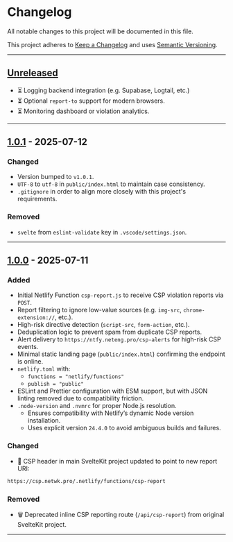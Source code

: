 # Changelog

<!-- markdownlint-disable MD024 -->

<!-- Use sections: Added, Changed, Deprecated, Removed, Fixed, Security -->

All notable changes to this project will be documented in this file.

This project adheres to [Keep a Changelog](https://keepachangelog.com/en/1.1.0/) and uses [Semantic Versioning](https://semver.org/).

---

## [Unreleased]

- ⏳ Logging backend integration (e.g. Supabase, Logtail, etc.)
- ⏳ Optional `report-to` support for modern browsers.
- ⏳ Monitoring dashboard or violation analytics.

---

## [1.0.1] - 2025-07-12

### Changed

- Version bumped to `v1.0.1`.
- `UTF-8` to `utf-8` in `public/index.html` to maintain case consistency.
- `.gitignore` in order to align more closely with this project's requirements.

### Removed

- `svelte` from `eslint-validate` key in `.vscode/settings.json`.

---

## [1.0.0] - 2025-07-11

### Added

- Initial Netlify Function `csp-report.js` to receive CSP violation reports via `POST`.
- Report filtering to ignore low-value sources (e.g. `img-src`, `chrome-extension://`, etc.).
- High-risk directive detection (`script-src`, `form-action`, etc.).
- Deduplication logic to prevent spam from duplicate CSP reports.
- Alert delivery to `https://ntfy.neteng.pro/csp-alerts` for high-risk CSP events.
- Minimal static landing page (`public/index.html`) confirming the endpoint is online.
- `netlify.toml` with:
  - `functions = "netlify/functions"`
  - `publish = "public"`
- ESLint and Prettier configuration with ESM support, but with JSON linting removed due to compatibility friction.
- `.node-version` and `.nvmrc` for proper Node.js resolution.
  - Ensures compatibility with Netlify’s dynamic Node version installation.
  - Uses explicit version `24.4.0` to avoid ambiguous builds and failures.

### Changed

- 🔁 CSP header in main SvelteKit project updated to point to new report URI:

```bash
https://csp.netwk.pro/.netlify/functions/csp-report
```

### Removed

- 🗑️ Deprecated inline CSP reporting route (`/api/csp-report`) from original SvelteKit project.

---

<!-- Link references -->

[Unreleased]: https://github.com/netwk-pro/netwk-pro.github.io/compare/v1.0.1...HEAD
[1.0.1]: https://github.com/netwk-pro/csp-endpoint/releases/tag/v1.0.1
[1.0.0]: https://github.com/netwk-pro/csp-endpoint/releases/tag/v1.0.0
